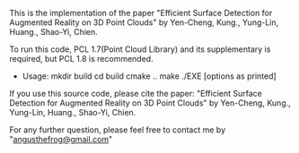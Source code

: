 This is the implementation of the paper "Efficient Surface Detection for Augmented Reality on 3D Point Clouds"
by Yen-Cheng, Kung., Yung-Lin, Huang., Shao-Yi, Chien.

To run this code,
PCL 1.7(Point Cloud Library) and its supplementary is required,
but PCL 1.8 is recommended.

* Usage:
mkdir build
cd build
cmake ..
make
./EXE [options as printed]


If you use this source code, please cite the paper: "Efficient Surface Detection for Augmented Reality on 3D Point Clouds" by Yen-Cheng, Kung., Yung-Lin, Huang., Shao-Yi, Chien.

For any further question,
please feel free to contact me by "angusthefrog@gmail.com"
